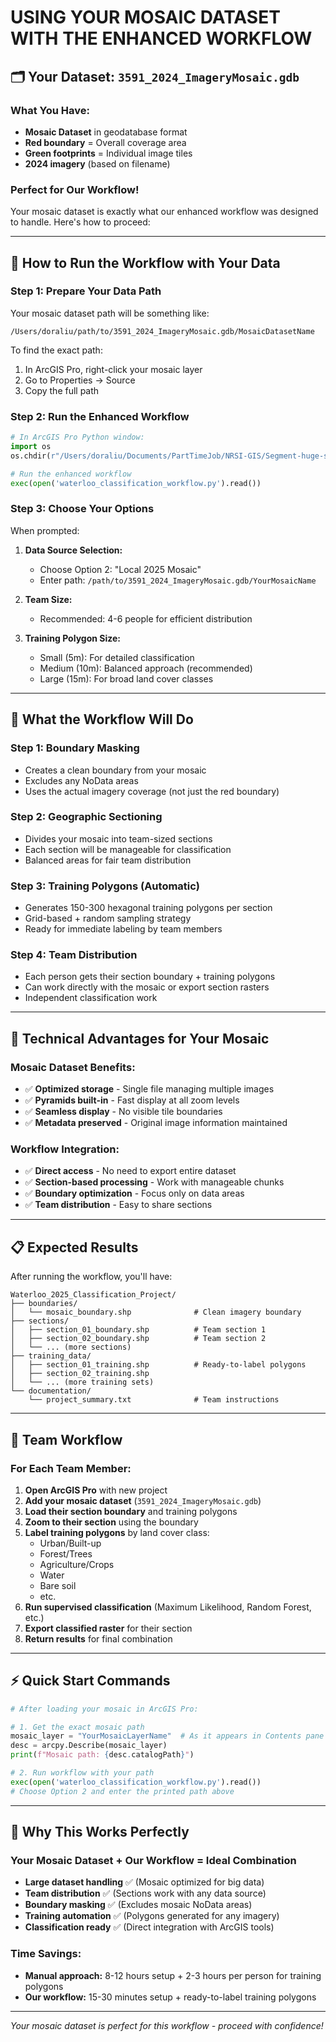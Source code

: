 # USING YOUR MOSAIC DATASET WITH THE ENHANCED WORKFLOW

## 🗂️ Your Dataset: `3591_2024_ImageryMosaic.gdb`

### **What You Have:**
- **Mosaic Dataset** in geodatabase format
- **Red boundary** = Overall coverage area
- **Green footprints** = Individual image tiles
- **2024 imagery** (based on filename)

### **Perfect for Our Workflow!**

Your mosaic dataset is exactly what our enhanced workflow was designed to handle. Here's how to proceed:

---

## 🚀 How to Run the Workflow with Your Data

### **Step 1: Prepare Your Data Path**

Your mosaic dataset path will be something like:
```
/Users/doraliu/path/to/3591_2024_ImageryMosaic.gdb/MosaicDatasetName
```

To find the exact path:
1. In ArcGIS Pro, right-click your mosaic layer
2. Go to Properties → Source
3. Copy the full path

### **Step 2: Run the Enhanced Workflow**

```python
# In ArcGIS Pro Python window:
import os
os.chdir(r"/Users/doraliu/Documents/PartTimeJob/NRSI-GIS/Segment-huge-service-layer-into-tiles")

# Run the enhanced workflow
exec(open('waterloo_classification_workflow.py').read())
```

### **Step 3: Choose Your Options**

When prompted:

1. **Data Source Selection:**
   - Choose Option 2: "Local 2025 Mosaic" 
   - Enter path: `/path/to/3591_2024_ImageryMosaic.gdb/YourMosaicName`

2. **Team Size:**
   - Recommended: 4-6 people for efficient distribution

3. **Training Polygon Size:**
   - Small (5m): For detailed classification
   - Medium (10m): Balanced approach (recommended)
   - Large (15m): For broad land cover classes

---

## 🎯 What the Workflow Will Do

### **Step 1: Boundary Masking**
- Creates a clean boundary from your mosaic
- Excludes any NoData areas
- Uses the actual imagery coverage (not just the red boundary)

### **Step 2: Geographic Sectioning**  
- Divides your mosaic into team-sized sections
- Each section will be manageable for classification
- Balanced areas for fair team distribution

### **Step 3: Training Polygons (Automatic)**
- Generates 150-300 hexagonal training polygons per section
- Grid-based + random sampling strategy
- Ready for immediate labeling by team members

### **Step 4: Team Distribution**
- Each person gets their section boundary + training polygons
- Can work directly with the mosaic or export section rasters
- Independent classification work

---

## 🔧 Technical Advantages for Your Mosaic

### **Mosaic Dataset Benefits:**
- ✅ **Optimized storage** - Single file managing multiple images
- ✅ **Pyramids built-in** - Fast display at all zoom levels  
- ✅ **Seamless display** - No visible tile boundaries
- ✅ **Metadata preserved** - Original image information maintained

### **Workflow Integration:**
- ✅ **Direct access** - No need to export entire dataset
- ✅ **Section-based processing** - Work with manageable chunks
- ✅ **Boundary optimization** - Focus only on data areas
- ✅ **Team distribution** - Easy to share sections

---

## 📋 Expected Results

After running the workflow, you'll have:

```
Waterloo_2025_Classification_Project/
├── boundaries/
│   └── mosaic_boundary.shp              # Clean imagery boundary
├── sections/  
│   ├── section_01_boundary.shp          # Team section 1
│   ├── section_02_boundary.shp          # Team section 2
│   └── ... (more sections)
├── training_data/
│   ├── section_01_training.shp          # Ready-to-label polygons
│   ├── section_02_training.shp
│   └── ... (more training sets)
└── documentation/
    └── project_summary.txt              # Team instructions
```

---

## 👥 Team Workflow

### **For Each Team Member:**

1. **Open ArcGIS Pro** with new project
2. **Add your mosaic dataset** (`3591_2024_ImageryMosaic.gdb`)
3. **Load their section boundary** and training polygons
4. **Zoom to their section** using the boundary
5. **Label training polygons** by land cover class:
   - Urban/Built-up
   - Forest/Trees  
   - Agriculture/Crops
   - Water
   - Bare soil
   - etc.
6. **Run supervised classification** (Maximum Likelihood, Random Forest, etc.)
7. **Export classified raster** for their section
8. **Return results** for final combination

---

## ⚡ Quick Start Commands

```python
# After loading your mosaic in ArcGIS Pro:

# 1. Get the exact mosaic path
mosaic_layer = "YourMosaicLayerName"  # As it appears in Contents pane
desc = arcpy.Describe(mosaic_layer)
print(f"Mosaic path: {desc.catalogPath}")

# 2. Run workflow with your path
exec(open('waterloo_classification_workflow.py').read())
# Choose Option 2 and enter the printed path above
```

---

## 🎯 Why This Works Perfectly

### **Your Mosaic Dataset + Our Workflow = Ideal Combination**

- **Large dataset handling** ✅ (Mosaic optimized for big data)
- **Team distribution** ✅ (Sections work with any data source)  
- **Boundary masking** ✅ (Excludes mosaic NoData areas)
- **Training automation** ✅ (Polygons generated for any imagery)
- **Classification ready** ✅ (Direct integration with ArcGIS tools)

### **Time Savings:**
- **Manual approach:** 8-12 hours setup + 2-3 hours per person for training polygons
- **Our workflow:** 15-30 minutes setup + ready-to-label training polygons

---

*Your mosaic dataset is perfect for this workflow - proceed with confidence!*

